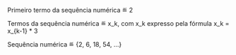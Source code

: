 <p> Primeiro termo da sequência numérica ≝ 2 </p>
<p> Termos da sequência numérica ≝ x_k, com x_k expresso pela fórmula x_k = x_{k-1} * 3 </p>
<p> Sequência numérica ≝ {2, 6, 18, 54, ...}</p>
